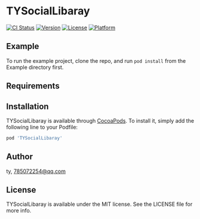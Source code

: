 # TYSocialLibaray

[![CI Status](https://img.shields.io/travis/ty/TYSocialLibaray.svg?style=flat)](https://travis-ci.org/ty/TYSocialLibaray)
[![Version](https://img.shields.io/cocoapods/v/TYSocialLibaray.svg?style=flat)](https://cocoapods.org/pods/TYSocialLibaray)
[![License](https://img.shields.io/cocoapods/l/TYSocialLibaray.svg?style=flat)](https://cocoapods.org/pods/TYSocialLibaray)
[![Platform](https://img.shields.io/cocoapods/p/TYSocialLibaray.svg?style=flat)](https://cocoapods.org/pods/TYSocialLibaray)

## Example

To run the example project, clone the repo, and run `pod install` from the Example directory first.

## Requirements

## Installation

TYSocialLibaray is available through [CocoaPods](https://cocoapods.org). To install
it, simply add the following line to your Podfile:

```ruby
pod 'TYSocialLibaray'
```

## Author

ty, 785072254@qq.com

## License

TYSocialLibaray is available under the MIT license. See the LICENSE file for more info.
